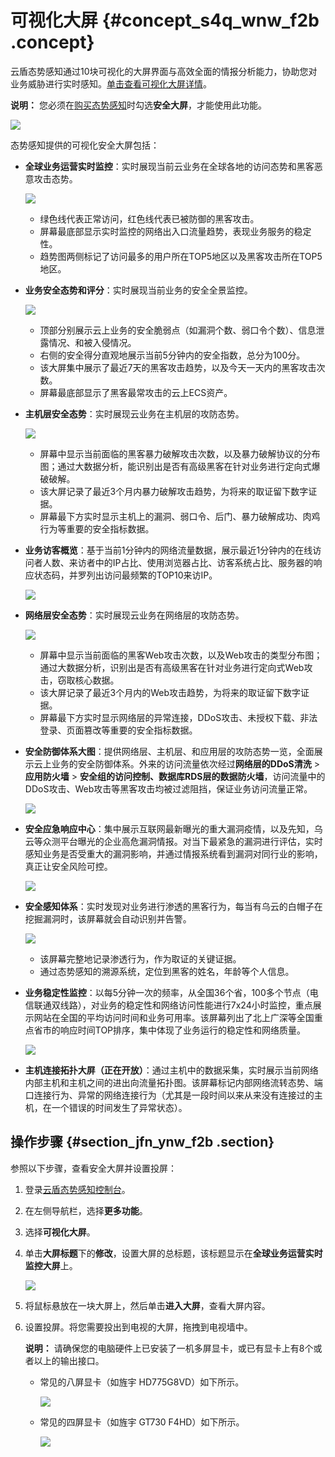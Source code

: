 # 可视化大屏 {#concept_s4q_wnw_f2b .concept}

云盾态势感知通过10块可视化的大屏界面与高效全面的情报分析能力，协助您对业务威胁进行实时感知。[单击查看可视化大屏详情](https://m.aliyun.com/markets/aliyun/act/sas_monitor_view)。

**说明：** 您必须在[购买态势感知](../../../../cn.zh-CN/产品定价/购买态势感知.md#)时勾选**安全大屏**，才能使用此功能。

![](http://static-aliyun-doc.oss-cn-hangzhou.aliyuncs.com/assets/img/15127/6511_zh-CN.jpg)

态势感知提供的可视化安全大屏包括：

-   **全球业务运营实时监控**：实时展现当前云业务在全球各地的访问态势和黑客恶意攻击态势。

    ![](http://static-aliyun-doc.oss-cn-hangzhou.aliyuncs.com/assets/img/15127/6512_zh-CN.jpg)

    -   绿色线代表正常访问，红色线代表已被防御的黑客攻击。
    -   屏幕最底部显示实时监控的网络出入口流量趋势，表现业务服务的稳定性。
    -   趋势图两侧标记了访问最多的用户所在TOP5地区以及黑客攻击所在TOP5地区。
-   **业务安全态势和评分**：实时展现当前业务的安全全景监控。

    ![](http://static-aliyun-doc.oss-cn-hangzhou.aliyuncs.com/assets/img/15127/6513_zh-CN.jpg)

    -   顶部分别展示云上业务的安全脆弱点（如漏洞个数、弱口令个数）、信息泄露情况、和被入侵情况。
    -   右侧的安全得分直观地展示当前5分钟内的安全指数，总分为100分。
    -   该大屏集中展示了最近7天的黑客攻击趋势，以及今天一天内的黑客攻击次数。
    -   屏幕最底部显示了黑客最常攻击的云上ECS资产。
-   **主机层安全态势**：实时展现云业务在主机层的攻防态势。

    ![](http://static-aliyun-doc.oss-cn-hangzhou.aliyuncs.com/assets/img/15127/6514_zh-CN.jpg)

    -   屏幕中显示当前面临的黑客暴力破解攻击次数，以及暴力破解协议的分布图；通过大数据分析，能识别出是否有高级黑客在针对业务进行定向式爆破破解。
    -   该大屏记录了最近3个月内暴力破解攻击趋势，为将来的取证留下数字证据。
    -   屏幕最下方实时显示主机上的漏洞、弱口令、后门、暴力破解成功、肉鸡行为等重要的安全指标数据。
-   **业务访客概览**：基于当前1分钟内的网络流量数据，展示最近1分钟内的在线访问者人数、来访者中的IP占比、使用浏览器占比、访客系统占比、服务器的响应状态码，并罗列出访问最频繁的TOP10来访IP。

    ![](http://static-aliyun-doc.oss-cn-hangzhou.aliyuncs.com/assets/img/15127/6515_zh-CN.jpg)

-   **网络层安全态势**：实时展现云业务在网络层的攻防态势。

    ![](http://static-aliyun-doc.oss-cn-hangzhou.aliyuncs.com/assets/img/15127/6516_zh-CN.jpg)

    -   屏幕中显示当前面临的黑客Web攻击次数，以及Web攻击的类型分布图；通过大数据分析，识别出是否有高级黑客在针对业务进行定向式Web攻击，窃取核心数据。
    -   该大屏记录了最近3个月内的Web攻击趋势，为将来的取证留下数字证据。
    -   屏幕最下方实时显示网络层的异常连接，DDoS攻击、未授权下载、非法登录、页面篡改等重要的安全指标数据。
-   **安全防御体系大图**：提供网络层、主机层、和应用层的攻防态势一览，全面展示云上业务的安全防御体系。外来的访问流量依次经过**网络层的DDoS清洗** \> **应用防火墙** \> **安全组的访问控制、数据库RDS层的数据防火墙**，访问流量中的DDoS攻击、Web攻击等黑客攻击均被过滤阻挡，保证业务访问流量正常。

    ![](http://static-aliyun-doc.oss-cn-hangzhou.aliyuncs.com/assets/img/15127/6517_zh-CN.jpg)

-   **安全应急响应中心**：集中展示互联网最新曝光的重大漏洞疫情，以及先知，乌云等众测平台曝光的企业高危漏洞情报。对当下最紧急的漏洞进行评估，实时感知业务是否受重大的漏洞影响，并通过情报系统看到漏洞对同行业的影响，真正让安全风险可控。

    ![](http://static-aliyun-doc.oss-cn-hangzhou.aliyuncs.com/assets/img/15127/6518_zh-CN.jpg)

-   **安全感知体系**：实时发现对业务进行渗透的黑客行为，每当有乌云的白帽子在挖掘漏洞时，该屏幕就会自动识别并告警。

    ![](http://static-aliyun-doc.oss-cn-hangzhou.aliyuncs.com/assets/img/15127/6519_zh-CN.jpg)

    -   该屏幕完整地记录渗透行为，作为取证的关键证据。
    -   通过态势感知的溯源系统，定位到黑客的姓名，年龄等个人信息。
-   **业务稳定性监控**：以每5分钟一次的频率，从全国36个省，100多个节点（电信联通双线路），对业务的稳定性和网络访问性能进行7x24小时监控，重点展示网站在全国的平均访问时间和业务可用率。该屏幕列出了北上广深等全国重点省市的响应时间TOP排序，集中体现了业务运行的稳定性和网络质量。

    ![](http://static-aliyun-doc.oss-cn-hangzhou.aliyuncs.com/assets/img/15127/6520_zh-CN.jpg)

-   **主机连接拓扑大屏（正在开放）**：通过主机中的数据采集，实时展示当前网络内部主机和主机之间的进出向流量拓扑图。该屏幕标记内部网络流转态势、端口连接行为、异常的网络连接行为（尤其是一段时间以来从来没有连接过的主机，在一个错误的时间发生了异常状态）。

## 操作步骤 {#section_jfn_ynw_f2b .section}

参照以下步骤，查看安全大屏并设置投屏：

1.  登录[云盾态势感知控制台](https://yundun.console.aliyun.com/?p=sas)。
2.  在左侧导航栏，选择**更多功能**。
3.  选择**可视化大屏**。
4.  单击**大屏标题**下的**修改**，设置大屏的总标题，该标题显示在**全球业务运营实时监控大屏**上。

    ![](http://static-aliyun-doc.oss-cn-hangzhou.aliyuncs.com/assets/img/15127/6521_zh-CN.jpg)

5.  将鼠标悬放在一块大屏上，然后单击**进入大屏**，查看大屏内容。
6.  设置投屏。将您需要投出到电视的大屏，拖拽到电视墙中。

    **说明：** 请确保您的电脑硬件上已安装了一机多屏显卡，或已有显卡上有8个或者以上的输出接口。

    -   常见的八屏显卡（如旌宇 HD775G8VD）如下所示。

        ![](http://static-aliyun-doc.oss-cn-hangzhou.aliyuncs.com/assets/img/15127/6522_zh-CN.jpg)

    -   常见的四屏显卡（如旌宇 GT730 F4HD）如下所示。

        ![](http://static-aliyun-doc.oss-cn-hangzhou.aliyuncs.com/assets/img/15127/6523_zh-CN.jpg)


